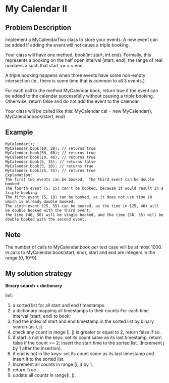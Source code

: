 # My Calendar II

## Problem Description
Implement a MyCalendarTwo class to store your events. A new event can be added if adding the event will not cause a triple booking.

Your class will have one method, book(int start, int end). Formally, this represents a booking on the half open interval [start, end), the range of real numbers x such that start <= x < end.

A triple booking happens when three events have some non-empty intersection (ie., there is some time that is common to all 3 events.)

For each call to the method MyCalendar.book, return true if the event can be added to the calendar successfully without causing a triple booking. Otherwise, return false and do not add the event to the calendar.

Your class will be called like this: MyCalendar cal = new MyCalendar(); MyCalendar.book(start, end)

## Example
```
MyCalendar();
MyCalendar.book(10, 20); // returns true
MyCalendar.book(50, 60); // returns true
MyCalendar.book(10, 40); // returns true
MyCalendar.book(5, 15); // returns false
MyCalendar.book(5, 10); // returns true
MyCalendar.book(25, 55); // returns true
Explanation: 
The first two events can be booked.  The third event can be double booked.
The fourth event (5, 15) can't be booked, because it would result in a triple booking.
The fifth event (5, 10) can be booked, as it does not use time 10 which is already double booked.
The sixth event (25, 55) can be booked, as the time in [25, 40) will be double booked with the third event;
the time [40, 50) will be single booked, and the time [50, 55) will be double booked with the second event.
```

## Note

The number of calls to MyCalendar.book per test case will be at most 1000.
In calls to MyCalendar.book(start, end), start and end are integers in the range [0, 10^9].

## My solution strategy

**Binary search + dictionary**

Init: 
1. a sorted list for all start and end timestamps.
2. a dictionary mapping all timestamps to their counts
For each time interval [start, end) to book:
1. find the index of start and end timestamp in the sorted list by binary search (as i, j).
2. check any count in range [i, j) is greater or equal to 2, return false if so.
3. if start is not in the keys: set its count same as its last timestamp; return false if the count >= 2; insert the start time to the sorted list. (Increment j by 1 after the insertion).
4. if end is not in the keys: set its count same as its last timestamp and insert it to the sorted list.
5. Increment all counts in range [i, j) by 1.
6. return True
7. update all counts in range[i, j).
